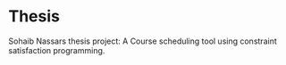 # Thesis
Sohaib Nassars thesis project: A Course scheduling tool using constraint satisfaction programming.
